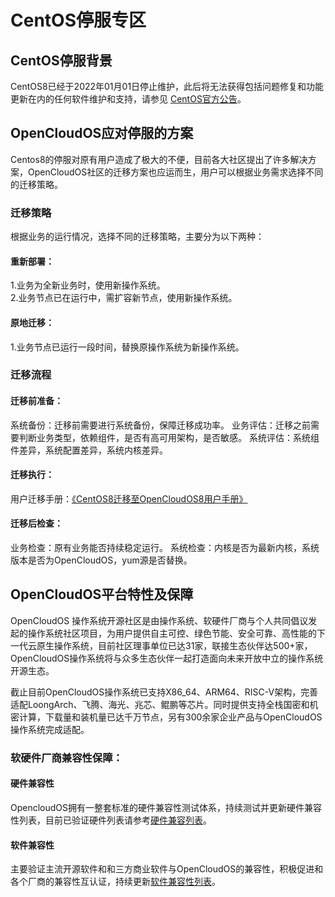 # CentOS停服专区
## CentOS停服背景
CentOS8已经于2022年01月01日停止维护，此后将无法获得包括问题修复和功能更新在内的任何软件维护和支持，请参见 [CentOS官方公告](https://blog.centos.org/2020/12/future-is-centos-stream/?spm=a2c4g.11174386.n2.3.348f4c07hk46v4)。
## OpenCloudOS应对停服的方案
Centos8的停服对原有用户造成了极大的不便，目前各大社区提出了许多解决方案，OpenCloudOS社区的迁移方案也应运而生，用户可以根据业务需求选择不同的迁移策略。

### 迁移策略
根据业务的运行情况，选择不同的迁移策略，主要分为以下两种：
#### 重新部署：
1.业务为全新业务时，使用新操作系统。   
2.业务节点已在运行中，需扩容新节点，使用新操作系统。
#### 原地迁移：
1.业务节点已运行一段时间，替换原操作系统为新操作系统。


### 迁移流程

#### 迁移前准备：
系统备份：迁移前需要进行系统备份，保障迁移成功率。
业务评估：迁移之前需要判断业务类型，依赖组件，是否有高可用架构，是否敏感。
系统评估：系统组件差异，系统配置差异，系统内核差异。
#### 迁移执行：
用户迁移手册：[《CentOS8迁移至OpenCloudOS8用户手册》](https://docs.opencloudos.org/guide/migrate/?h=操作)
#### 迁移后检查：
业务检查：原有业务能否持续稳定运行。
系统检查：内核是否为最新内核，系统版本是否为OpenCloudOS，yum源是否替换。


## OpenCloudOS平台特性及保障
OpenCloudOS 操作系统开源社区是由操作系统、软硬件厂商与个人共同倡议发起的操作系统社区项目，为用户提供自主可控、绿色节能、安全可靠、高性能的下一代云原生操作系统，目前社区理事单位已达31家，联接生态伙伴达500+家，OpenCloudOS操作系统将与众多生态伙伴一起打造面向未来开放中立的操作系统开源生态。

截止目前OpenCloudOS操作系统已支持X86_64、ARM64、RISC-V架构，完善适配LoongArch、飞腾、海光、兆芯、鲲鹏等芯片。同时提供支持全栈国密和机密计算，下载量和装机量已达千万节点，另有300余家企业产品与OpenCloudOS操作系统完成适配。

### 软硬件厂商兼容性保障：
#### 硬件兼容性
OpencloudOS拥有一整套标准的硬件兼容性测试体系，持续测试并更新硬件兼容性列表，目前已验证硬件列表请参考[硬件兼容列表](https://github.com/OpenCloudOS/SysDocs/blob/master/hardware.md)。
#### 软件兼容性
主要验证主流开源软件和和三方商业软件与OpenCloudOS的兼容性，积极促进和各个厂商的兼容性互认证，持续更新[软件兼容性列表](https://github.com/OpenCloudOS/SysDocs/blob/master/software.md)。
